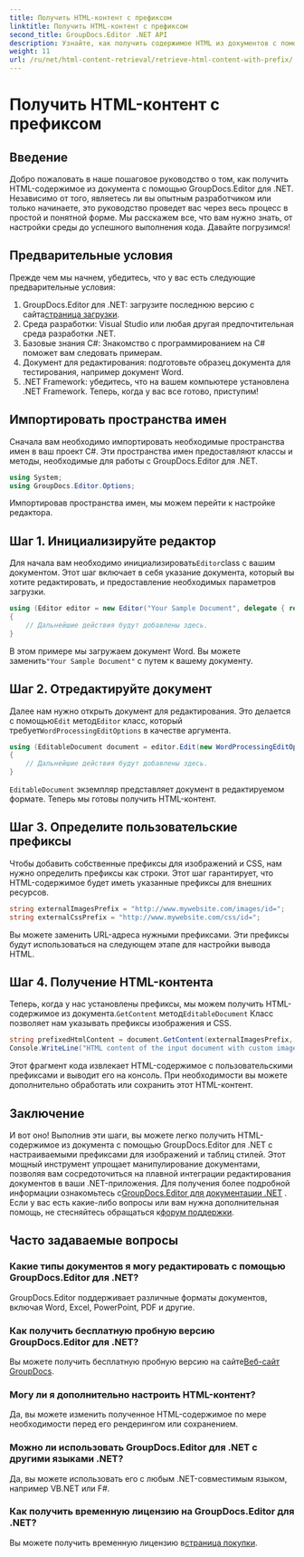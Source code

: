 ```yaml
---
title: Получить HTML-контент с префиксом
linktitle: Получить HTML-контент с префиксом
second_title: GroupDocs.Editor .NET API
description: Узнайте, как получить содержимое HTML из документов с помощью GroupDocs.Editor для .NET с настраиваемыми префиксами для изображений и таблиц стилей. Пошаговое руководство включено.
weight: 11
url: /ru/net/html-content-retrieval/retrieve-html-content-with-prefix/
---
```


# Получить HTML-контент с префиксом

## Введение
Добро пожаловать в наше пошаговое руководство о том, как получить HTML-содержимое из документа с помощью GroupDocs.Editor для .NET. Независимо от того, являетесь ли вы опытным разработчиком или только начинаете, это руководство проведет вас через весь процесс в простой и понятной форме. Мы расскажем все, что вам нужно знать, от настройки среды до успешного выполнения кода. Давайте погрузимся!
## Предварительные условия
Прежде чем мы начнем, убедитесь, что у вас есть следующие предварительные условия:
1.  GroupDocs.Editor для .NET: загрузите последнюю версию с сайта[страница загрузки](https://releases.groupdocs.com/editor/net/).
2. Среда разработки: Visual Studio или любая другая предпочтительная среда разработки .NET.
3. Базовые знания C#: Знакомство с программированием на C# поможет вам следовать примерам.
4. Документ для редактирования: подготовьте образец документа для тестирования, например документ Word.
5. .NET Framework: убедитесь, что на вашем компьютере установлена .NET Framework.
Теперь, когда у вас все готово, приступим!
## Импортировать пространства имен
Сначала вам необходимо импортировать необходимые пространства имен в ваш проект C#. Эти пространства имен предоставляют классы и методы, необходимые для работы с GroupDocs.Editor для .NET.
```csharp
using System;
using GroupDocs.Editor.Options;
```
Импортировав пространства имен, мы можем перейти к настройке редактора.
## Шаг 1. Инициализируйте редактор
 Для начала вам необходимо инициализировать`Editor`class с вашим документом. Этот шаг включает в себя указание документа, который вы хотите редактировать, и предоставление необходимых параметров загрузки.
```csharp
using (Editor editor = new Editor("Your Sample Document", delegate { return new WordProcessingLoadOptions(); }))
{
    // Дальнейшие действия будут добавлены здесь.
}
```
 В этом примере мы загружаем документ Word. Вы можете заменить`"Your Sample Document"` с путем к вашему документу.
## Шаг 2. Отредактируйте документ
 Далее нам нужно открыть документ для редактирования. Это делается с помощью`Edit` метод`Editor` класс, который требует`WordProcessingEditOptions` в качестве аргумента.
```csharp
using (EditableDocument document = editor.Edit(new WordProcessingEditOptions()))
{
    // Дальнейшие действия будут добавлены здесь.
}
```
`EditableDocument` экземпляр представляет документ в редактируемом формате. Теперь мы готовы получить HTML-контент.
## Шаг 3. Определите пользовательские префиксы
Чтобы добавить собственные префиксы для изображений и CSS, нам нужно определить префиксы как строки. Этот шаг гарантирует, что HTML-содержимое будет иметь указанные префиксы для внешних ресурсов.
```csharp
string externalImagesPrefix = "http://www.mywebsite.com/images/id=";
string externalCssPrefix = "http://www.mywebsite.com/css/id=";
```
Вы можете заменить URL-адреса нужными префиксами. Эти префиксы будут использоваться на следующем этапе для настройки вывода HTML.
## Шаг 4. Получение HTML-контента
Теперь, когда у нас установлены префиксы, мы можем получить HTML-содержимое из документа.`GetContent` метод`EditableDocument` Класс позволяет нам указывать префиксы изображения и CSS.
```csharp
string prefixedHtmlContent = document.GetContent(externalImagesPrefix, externalCssPrefix);
Console.WriteLine("HTML content of the input document with custom image and stylesheet prefixes: {0}", prefixedHtmlContent);
```
Этот фрагмент кода извлекает HTML-содержимое с пользовательскими префиксами и выводит его на консоль. При необходимости вы можете дополнительно обработать или сохранить этот HTML-контент.
## Заключение
И вот оно! Выполнив эти шаги, вы можете легко получить HTML-содержимое из документа с помощью GroupDocs.Editor для .NET с настраиваемыми префиксами для изображений и таблиц стилей. Этот мощный инструмент упрощает манипулирование документами, позволяя вам сосредоточиться на плавной интеграции редактирования документов в ваши .NET-приложения.
 Для получения более подробной информации ознакомьтесь с[GroupDocs.Editor для документации .NET](https://tutorials.groupdocs.com/editor/net/) . Если у вас есть какие-либо вопросы или вам нужна дополнительная помощь, не стесняйтесь обращаться к[форум поддержки](https://forum.groupdocs.com/c/editor/20).
## Часто задаваемые вопросы
### Какие типы документов я могу редактировать с помощью GroupDocs.Editor для .NET?
GroupDocs.Editor поддерживает различные форматы документов, включая Word, Excel, PowerPoint, PDF и другие.
### Как получить бесплатную пробную версию GroupDocs.Editor для .NET?
 Вы можете получить бесплатную пробную версию на сайте[Веб-сайт GroupDocs](https://releases.groupdocs.com/).
### Могу ли я дополнительно настроить HTML-контент?
Да, вы можете изменить полученное HTML-содержимое по мере необходимости перед его рендерингом или сохранением.
### Можно ли использовать GroupDocs.Editor для .NET с другими языками .NET?
Да, вы можете использовать его с любым .NET-совместимым языком, например VB.NET или F#.
### Как получить временную лицензию на GroupDocs.Editor для .NET?
 Вы можете получить временную лицензию в[страница покупки](https://purchase.groupdocs.com/temporary-license/).